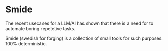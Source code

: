 # Smide

The recent usecases for a LLM/AI has shown that there is a need for to automate boring repetetive tasks.

Smide (swedish for forging) is a collection of small tools for such purposes. 100% deterministic.

